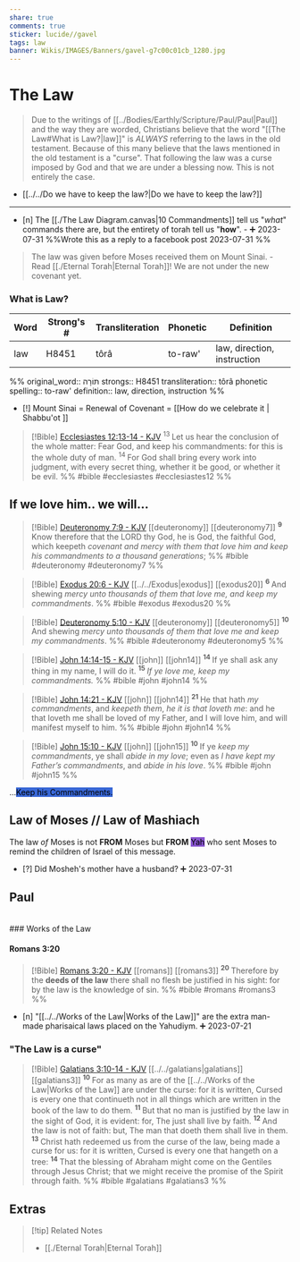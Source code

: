 ```yaml
---
share: true
comments: true
sticker: lucide//gavel
tags: law
banner: Wikis/IMAGES/Banners/gavel-g7c00c01cb_1280.jpg
---
```



# The Law

> Due to the writings of [[../Bodies/Earthly/Scripture/Paul/Paul|Paul]] and the way they are worded, Christians believe that the word "[[The Law#What is Law?|law]]" is *ALWAYS* referring to the laws in the old testament. Because of this many believe that the laws mentioned in the old testament is a "curse". That following the law was a curse imposed by God and that we are under a blessing now. This is not entirely the case.  

- [[../../Do we have to keep the law?|Do we have to keep the law?]]
---
- [n] The [[./The Law Diagram.canvas|10 Commandments]] tell us "*what*" commands there are, but the entirety of torah tell us "**how**". - ➕ 2023-07-31 %%Wrote this as a reply to a facebook post 2023-07-31 %%

> The law was given before Moses received them on Mount Sinai. - Read [[./Eternal Torah|Eternal Torah]]!
We are not under the new covenant yet.

### What is Law?

|Word|Strong's #|Transliteration|Phonetic|Definition|
|----|----|----|----|----|
|law|H8451|tôrâ|to-raw'|law, direction, instruction|

%% original_word:: תּוֹרָה
strongs:: H8451
transliteration:: tôrâ
phonetic spelling:: to-raw'
definition:: law, direction, instruction %%

- [!] Mount Sinai = Renewal of Covenant = [[How do we celebrate it | Shabbu'ot ]]

> [!Bible] [Ecclesiastes 12:13-14 - KJV](https://bible-api.com/ecc+12:13-14?translation=kjv) 
>  <sup> 13 </sup>Let us hear the conclusion of the whole matter: Fear God, and keep his commandments: for this is the whole duty of man. <sup> 14 </sup>For God shall bring every work into judgment, with every secret thing, whether it be good, or whether it be evil.
> %% #bible #ecclesiastes #ecclesiastes12 %%

## If we love him.. we will...

> [!Bible] [Deuteronomy 7:9 - KJV](https://bible-api.com/deut+7:9?translation=kjv) [[deuteronomy]] [[deuteronomy7]]
>  <sup> **9** </sup>Know therefore that the LORD thy God, he is God, the faithful God, which keepeth *covenant and mercy with them that love him and keep his commandments to a thousand generations*;
 %% #bible #deuteronomy #deuteronomy7 %%

> [!Bible] [Exodus 20:6 - KJV](https://bible-api.com/exo+20:6?translation=kjv) [[../../Exodus|exodus]] [[exodus20]]
>  <sup> **6** </sup>And shewing *mercy unto thousands of them that love me, and keep my commandments*.
 %% #bible #exodus #exodus20 %%

> [!Bible] [Deuteronomy 5:10 - KJV](https://bible-api.com/deu+5:10?translation=kjv) [[deuteronomy]] [[deuteronomy5]]
>  <sup> **10** </sup>And shewing *mercy unto thousands of them that love me and keep my commandments*.
 %% #bible #deuteronomy #deuteronomy5 %%

> [!Bible] [John 14:14-15 - KJV](https://bible-api.com/john+14:14-15?translation=kjv) [[john]] [[john14]]
>  <sup> **14** </sup>If ye shall ask any thing in my name, I will do it. <sup> **15** </sup>*If ye love me, keep my commandments.*
 %% #bible #john #john14 %%

> [!Bible] [John 14:21 - KJV](https://bible-api.com/john+14:21?translation=kjv) [[john]] [[john14]]
>  <sup> **21** </sup>He that hath *my commandments*, and *keepeth them*, *he it is that loveth me*: and he that loveth me shall be loved of my Father, and I will love him, and will manifest myself to him.
 %% #bible #john #john14 %%

> [!Bible] [John 15:10 - KJV](https://bible-api.com/john+15:10?translation=kjv) [[john]] [[john15]]
>  <sup> **10** </sup>If ye *keep my commandments*, ye shall *abide in my love*; even as *I have kept my Father’s commandments*, and *abide in his love*.
 %% #bible #john #john15 %%

...<mark style='background:#3867d6'>Keep his Commandments.</mark>

## Law of Moses // Law of Mashiach

The law *of* Moses is not **FROM** Moses but **FROM** <mark style='background:#8854d0'>Yah</mark> who sent Moses to remind the children of Israel of this message.

- [?] Did Mosheh's mother have a husband? ➕ 2023-07-31

## Paul

<br>
### Works of the Law

#### Romans 3:20

> [!Bible] [Romans 3:20 - KJV](https://bible-api.com/romans+3:20?translation=kjv) [[romans]] [[romans3]]
>  <sup> **20** </sup>Therefore by the **deeds of the law** there shall no flesh be justified in his sight: for by the law is the knowledge of sin.
 %% #bible #romans #romans3 %%
 
- [n] "[[../../Works of the Law|Works of the Law]]" are the extra man-made pharisaical laws placed on the Yahudiym. ➕ 2023-07-21

### "The Law is a curse"

> [!Bible] [Galatians 3:10-14 - KJV](https://bible-api.com/gal+3:10-14?translation=kjv) [[../../galatians|galatians]] [[galatians3]]
>  <sup> **10** </sup>For as many as are of the [[../../Works of the Law|Works of the Law]] are under the curse: for it is written, Cursed is every one that continueth not in all things which are written in the book of the law to do them. <sup> **11** </sup>But that no man is justified by the law in the sight of God, it is  evident: for, The just shall live by faith. <sup> **12** </sup>And the law is not of faith: but, The man that doeth them shall live in them. <sup> **13** </sup>Christ hath redeemed us from the curse of the law, being made a curse for us: for it is written, Cursed is every one that hangeth on a tree: <sup> **14** </sup>That the blessing of Abraham might come on the Gentiles through Jesus Christ; that we might receive the promise of the Spirit through faith.
 %% #bible #galatians #galatians3 %%




## Extras


> [!tip] Related Notes
> - [[./Eternal Torah|Eternal Torah]]


